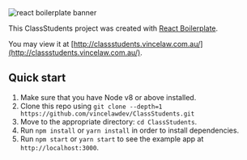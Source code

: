<img src="https://raw.githubusercontent.com/react-boilerplate/react-boilerplate-brand/master/assets/banner-metal-optimized.jpg" alt="react boilerplate banner" align="center" />

<br />

This ClassStudents project was created with [React Boilerplate](https://github.com/react-boilerplate/react-boilerplate).

You may view it at [http://classstudents.vincelaw.com.au/](http://classstudents.vincelaw.com.au/).

## Quick start

1.  Make sure that you have Node v8 or above installed.
2.  Clone this repo using `git clone --depth=1 https://github.com/vincelawdev/ClassStudents.git`
3.  Move to the appropriate directory: `cd ClassStudents`.<br />
4.  Run `npm install` or `yarn install` in order to install dependencies.<br />
5.  Run `npm start` or `yarn start` to see the example app at `http://localhost:3000`.